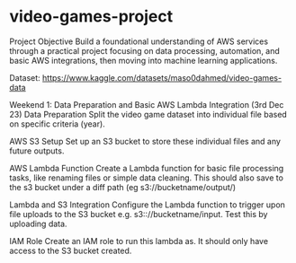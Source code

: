 # video-games-project

Project Objective
Build a foundational understanding of AWS services through a practical project focusing on data processing, automation, and basic AWS integrations, then moving into machine learning applications.

Dataset: https://www.kaggle.com/datasets/maso0dahmed/video-games-data

Weekend 1: Data Preparation and Basic AWS Lambda Integration (3rd Dec 23) 
Data Preparation
Split the video game dataset into individual file based on specific criteria (year).

AWS S3 Setup
Set up an S3 bucket to store these individual files and any future outputs.

AWS Lambda Function
Create a Lambda function for basic file processing tasks, like renaming files or simple data cleaning. This should also save to the s3 bucket under a diff path (eg s3://bucketname/output/)

Lambda and S3 Integration
Configure the Lambda function to trigger upon file uploads to the S3 bucket e.g. s3:://bucketname/input. Test this by uploading data. 

IAM Role
Create an IAM role to run this lambda as. It should only have access to the S3 bucket created.